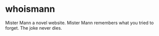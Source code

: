 # whoismann
Mister Mann a novel website. Mister Mann remembers what you tried to forget. The joke never dies.
